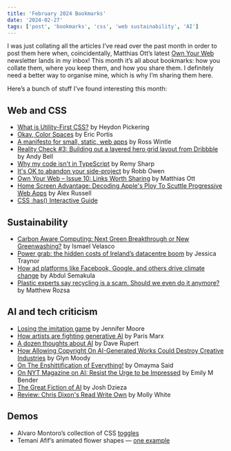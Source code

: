 ```yaml
---
title: 'February 2024 Bookmarks'
date: '2024-02-27'
tags: ['post', 'bookmarks', 'css', 'web sustainability', 'AI']
---
```


I was just collating all the articles I’ve read over the past month in order to post them here when, coincidentally, Matthias Ott’s latest [Own Your Web](https://buttondown.email/ownyourweb) newsletter lands in my inbox! This month it’s all about bookmarks: how you collate them, where you keep them, and how you share them. I definitely need a better way to organise mine, which is why I’m sharing them here.

Here’s a bunch of stuff I’ve found interesting this month:

## Web and CSS

- [What is Utility-First CSS?](https://heydonworks.com/article/what-is-utility-first-css/) by Heydon Pickering
- [Okay, Color Spaces](https://ericportis.com/posts/2024/okay-color-spaces/) by Eric Portis
- [A manifesto for small, static, web apps](https://rosswintle.uk/2024/02/a-manifesto-for-small-static-web-apps/) by Ross Wintle
- [Reality Check #3: Building out a layered hero grid layout from Dribbble](https://piccalil.li/blog/reality-check-3-building-out-a-layered-hero-grid-layout-from-dribbble/) by Andy Bell
- [Why my code isn't in TypeScript](https://remysharp.com/2024/02/23/why-my-code-isnt-in-typescript) by Remy Sharp
- [It's OK to abandon your side-project](https://robbowen.digital/wrote-about/abandoned-side-projects/) by Robb Owen
- [Own Your Web – Issue 10: Links Worth Sharing](https://buttondown.email/ownyourweb/archive/issue-10/) by Matthias Ott
- [Home Screen Advantage: Decoding Apple's Ploy To Scuttle Progressive Web Apps](https://infrequently.org/2024/02/home-screen-advantage/) by Alex Russell
- [CSS :has() Interactive Guide](https://ishadeed.com/article/css-has-guide)

## Sustainability

- [Carbon Aware Computing: Next Green Breakthrough or New Greenwashing?](https://hackernoon.com/carbon-aware-computing-next-green-breakthrough-or-new-greenwashing) by Ismael Velasco
- [Power grab: the hidden costs of Ireland’s datacentre boom](https://www.theguardian.com/world/2024/feb/15/power-grab-hidden-costs-of-ireland-datacentre-boom) by Jessica Traynor
- [How ad platforms like Facebook, Google, and others drive climate change](https://asemakula.medium.com/how-ad-platforms-like-facebook-google-and-others-sneakily-drive-climate-change-152194836e81) by Abdul Semakula
- [Plastic experts say recycling is a scam. Should we even do it anymore?](https://www.salon.com/2024/02/23/plastic-experts-say-recycling-is-a-scam-should-we-even-do-it-anymore/) by Matthew Rozsa

## AI and tech criticism

- [Losing the imitation game](https://jenniferplusplus.com/losing-the-imitation-game/) by Jennifer Moore
- [How artists are fighting generative AI](https://disconnect.blog/how-artists-are-fighting-generative-ai/) by Paris Marx
- [A dozen thoughts about AI](https://daverupert.com/2024/02/robo-barf/) by Dave Rupert
- [How Allowing Copyright On AI-Generated Works Could Destroy Creative Industries](https://www.techdirt.com/2024/02/20/how-allowing-copyright-on-ai-generated-works-could-destroy-creative-industries/) by Glyn Moody
- [On The Enshittification of Everything!](https://www.onceupondata.com/post/2024-02-18-enshittification-of-everything/) by Omayma Said
- [On NYT Magazine on AI: Resist the Urge to be Impressed](https://medium.com/@emilymenonbender/on-nyt-magazine-on-ai-resist-the-urge-to-be-impressed-3d92fd9a0edd) by Emily M Bender
- [The Great Fiction of AI](https://www.theverge.com/c/23194235/ai-fiction-writing-amazon-kindle-sudowrite-jasper) by Josh Dzieza
- [Review: Chris Dixon's Read Write Own](https://www.citationneeded.news/review-read-write-own-by-chris-dixon/) by Molly White

## Demos

- Alvaro Montoro’s collection of CSS [toggles](https://codepen.io/collection/aMPYMo)
- Temani Afif’s animated flower shapes — [one example](https://codepen.io/t_afif/full/BabgjVO)
